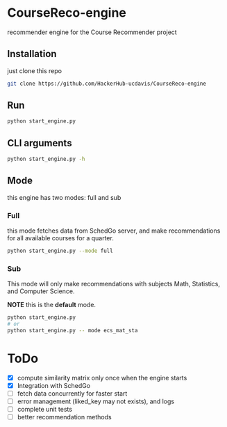 # CourseReco-engine

recommender engine for the Course Recommender project 

## Installation

just clone this repo

```bash
git clone https://github.com/HackerHub-ucdavis/CourseReco-engine
```

## Run

```bash
python start_engine.py
```

## CLI arguments

```bash
python start_engine.py -h
```

## Mode

this engine has two modes: full and sub

### Full

this mode fetches data from SchedGo server,
and make recommendations for all available courses for a quarter.

```bash
python start_engine.py --mode full
```

### Sub

This mode will only make recommendations with subjects Math, Statistics, and Computer Science.

**NOTE** this is the **default** mode.

```bash
python start_engine.py
# or
python start_engine.py -- mode ecs_mat_sta
```

# ToDo

* [x] compute similarity matrix only once when the engine starts
* [x] Integration with SchedGo
* [ ] fetch data concurrently for faster start
* [ ] error management (liked_key may not exists), and logs
* [ ] complete unit tests
* [ ] better recommendation methods
